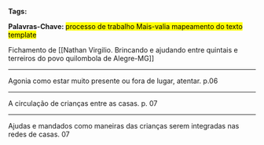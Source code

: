 
<b> Tags: </b> 

<b> Palavras-Chave: </b> <mark class="purple">  processo de trabalho </mark>  <mark class="blue">  Mais-valia  </mark>  <mark class="mint">  mapeamento do texto  </mark> <mark class="cyan">  template  </mark>

Fichamento de [[Nathan Virgilio. Brincando e ajudando entre quintais e terreiros do povo quilombola de Alegre-MG]]
___
Agonia como estar muito presente ou fora de lugar, atentar. p.06 
_ _ _ 
A circulação de crianças entre as casas. p. 07
_ _ _ 
Ajudas e mandados como maneiras das crianças serem integradas nas redes de casas. 07
